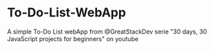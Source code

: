 # To-Do-List-WebApp
A simple To-Do List webApp from @GreatStackDev serie "30 days, 30 JavaScript projects for beginners" on youtube
